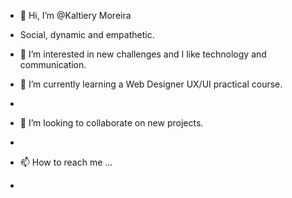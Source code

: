 - 👋 Hi, I’m @Kaltiery Moreira
- Social, dynamic and empathetic.



- 👀 I’m interested in new challenges and I like technology and communication.


- 🌱 I’m currently learning a Web Designer UX/UI practical course.


- 
- 💞️ I’m looking to collaborate on new projects.

- 
- 📫 How to reach me ...

- 

<!---
KMoreira23/KMoreira23 is a ✨ special ✨ repository because its `README.md` (this file) appears on your GitHub profile.
You can click the Preview link to take a look at your changes.
--->
